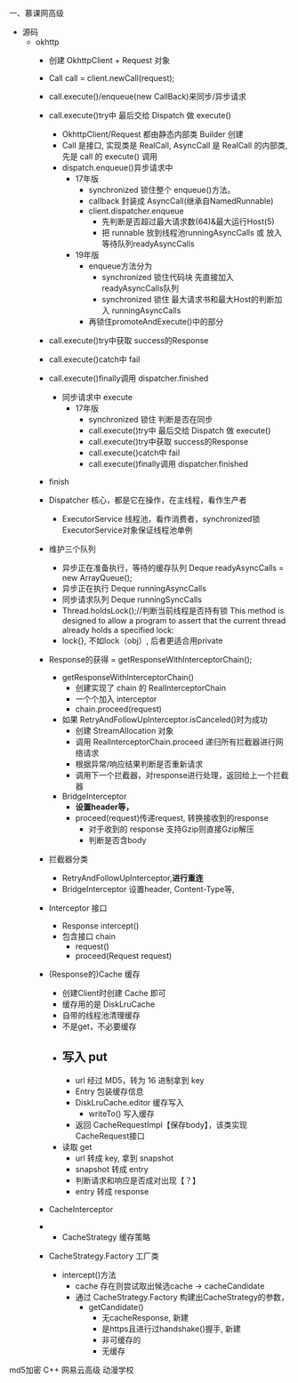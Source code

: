 一、慕课网高级
- 源码
  - okhttp
    - 创建 OkhttpClient + Request 对象
    - Call call = client.newCall(request);
    - call.execute()/enqueue(new CallBack)来同步/异步请求
    - call.execute()try中 最后交给 Dispatch 做 execute()
      - OkhttpClient/Request 都由静态内部类 Builder 创建
      - Call 是接口, 实现类是 RealCall, AsyncCall 是 RealCall 的内部类, 先是 call 的 execute() 调用
      - dispatch.enqueue()异步请求中
        - 17年版
          - synchronized 锁住整个 enqueue()方法。
          - callback 封装成 AsyncCall(继承自NamedRunnable)
          - client.dispatcher.enqueue
            - 先判断是否超过最大请求数(64)&最大运行Host(5)
            - 把 runnable 放到线程池runningAsyncCalls 或 放入等待队列readyAsyncCalls
        - 19年版
          - enqueue方法分为
            - synchronized 锁住代码块 先直接加入 readyAsyncCalls队列
            - synchronized 锁住 最大请求书和最大Host的判断加入 runningAsyncCalls
          - 再锁住promoteAndExecute()中的部分
    - call.execute()try中获取 success的Response
    - call.execute()catch中 fail
    - call.execute()finally调用 dispatcher.finished

      - 同步请求中 execute
        - 17年版
          - synchronized 锁住 判断是否在同步
          - call.execute()try中 最后交给 Dispatch 做 execute()
          - call.execute()try中获取 success的Response
          - call.execute()catch中 fail
          - call.execute()finally调用 dispatcher.finished
     - finish



      - Dispatcher 核心，都是它在操作，在主线程，看作生产者
        - ExecutorService 线程池，看作消费者，synchronized锁ExecutorService对象保证线程池单例
      - 维护三个队列
        - 异步正在准备执行，等待的缓存队列 Deque<AsyncCall> readyAsyncCalls = new ArrayQueue();
        - 异步正在执行 Deque<AsyncCall> runningAsyncCalls
        - 同步请求队列 Deque<RealCall> runningSyncCalls
        - Thread.holdsLock();//判断当前线程是否持有锁 This method is designed to allow a program to assert that the current thread already holds a specified lock:
        - lock{}, 不如lock（obj）, 后者更适合用private


      - Response的获得 = getResponseWithInterceptorChain();
        - getResponseWithInterceptorChain()
          - 创建实现了 chain 的 RealInterceptorChain
          - 一个个加入 interceptor
          - chain.proceed(request)
        - 如果 RetryAndFollowUpInterceptor.isCanceled()时为成功
          - 创建 StreamAllocation 对象
          - 调用 RealInterceptorChain.proceed 递归所有拦截器进行网络请求
          - 根据异常/响应结果判断是否重新请求
          - 调用下一个拦截器，对response进行处理，返回给上一个拦截器
        - BridgeInterceptor
          - **设置header等，**
          - proceed(request)传递request, 转换接收到的response
            - 对于收到的 response 支持Gzip则直接Gzip解压
            - 判断是否含body
      - 拦截器分类
        - RetryAndFollowUpInterceptor,**进行重连**
        - BridgeInterceptor 设置header, Content-Type等,
      - Interceptor 接口
        - Response intercept()
        - 包含接口 chain
          - request()
          - proceed(Request request)



      - (Response的)Cache 缓存
        - 创建Client时创建 Cache 即可
        - 缓存用的是 DiskLruCache
        - 自带的线程池清理缓存
        - 不是get，不必要缓存
        - 写入 put
          -
          - url 经过 MD5，转为 16 进制拿到 key
          - Entry 包装缓存信息
          - DiskLruCache.editor 缓存写入
            - writeTo() 写入缓存
          - 返回 CacheRequestImpl【保存body】，该类实现CacheRequest接口
        - 读取 get
          - url 转成 key, 拿到 snapshot
          - snapshot 转成 entry
          - 判断请求和响应是否成对出现【？】
          - entry 转成 response

      - CacheInterceptor
      -   - CacheStrategy 缓存策略
      - CacheStrategy.Factory 工厂类
        - intercept()方法
          - cache 存在则尝试取出候选cache -> cacheCandidate
          - 通过 CacheStrategy.Factory 构建出CacheStrategy的参数，
            - getCandidate()
              - 无cacheResponse, 新建
              - 是https且进行过handshake()握手, 新建
              - 非可缓存的
              - 无缓存


md5加密
C++
网易云高级
动漫学校
